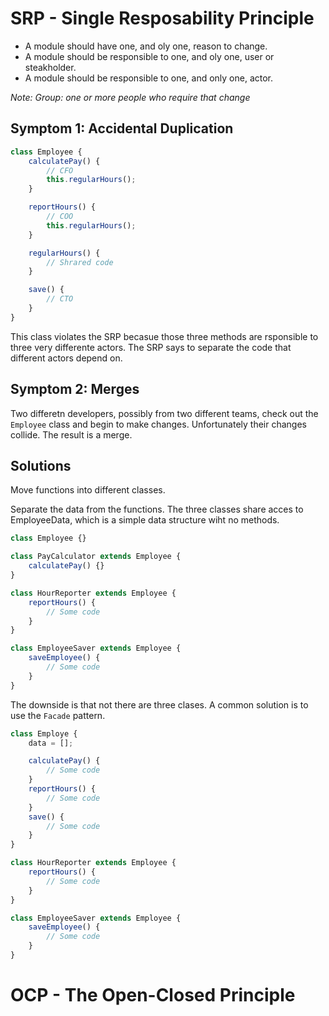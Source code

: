 # SRP - Single Resposability Principle

-   A module should have one, and oly one, reason to change.
-   A module should be responsible to one, and oly one, user or steakholder.
-   A module should be responsible to one, and only one, actor.

_Note: Group: one or more people who require that change_

## Symptom 1: Accidental Duplication

```js
class Employee {
    calculatePay() {
        // CFO
        this.regularHours();
    }

    reportHours() {
        // COO
        this.regularHours();
    }

    regularHours() {
        // Shrared code
    }

    save() {
        // CTO
    }
}
```

This class violates the SRP becasue those three methods are rsponsible to three very differente actors. The SRP says to separate the code that different actors depend on.

## Symptom 2: Merges

Two differetn developers, possibly from two different teams, check out the `Employee` class and begin to make changes. Unfortunately their changes collide. The result is a merge.

## Solutions

Move functions into different classes.

Separate the data from the functions. The three classes share acces to EmployeeData, which is a simple data structure wiht no methods.

```js
class Employee {}

class PayCalculator extends Employee {
    calculatePay() {}
}

class HourReporter extends Employee {
    reportHours() {
        // Some code
    }
}

class EmployeeSaver extends Employee {
    saveEmployee() {
        // Some code
    }
}
```

The downside is that not there are three clases. A common solution is to use the `Facade` pattern.

```js
class Employe {
    data = [];

    calculatePay() {
        // Some code
    }
    reportHours() {
        // Some code
    }
    save() {
        // Some code
    }
}

class HourReporter extends Employee {
    reportHours() {
        // Some code
    }
}

class EmployeeSaver extends Employee {
    saveEmployee() {
        // Some code
    }
}
```

# OCP - The Open-Closed Principle

